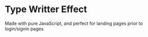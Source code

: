 # Type Writter Effect

Made with pure JavaScript, and perfect for landing pages prior to login/signin pages